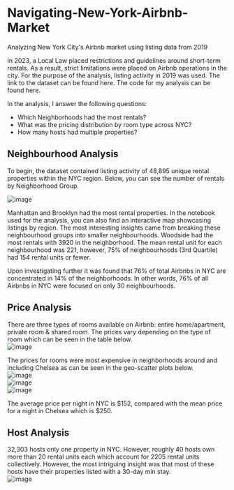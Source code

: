 # Navigating-New-York-Airbnb-Market
Analyzing New York City's Airbnb market using listing data from 2019

In 2023, a Local Law placed restrictions and guidelines around short-term rentals. As a result, strict limitations were placed on Airbnb operations in the city. For the purpose of the analysis, listing activity in 2019 was used. The link to the dataset can be found here. The code for my analysis can be found here.  

In the analysis, I answer the following questions:
* Which Neighborhoods had the most rentals?
* What was the pricing distribution by room type across NYC?
* How many hosts had multiple properties?

## Neighbourhood Analysis
To begin, the dataset contained listing activity of 48,895 unique rental properties within the NYC region. Below, you can see the number of rentals by Neighborhood Group.  

![image](https://github.com/user-attachments/assets/e05a98f4-669f-4325-a0b0-94fda6b39c38)

Manhattan and Brooklyn had the most rental properties. In the notebook used for the analysis, you can also find an interactive map showcasing listings by region. The most interesting insights came from breaking these neighbourhood groups into smaller neighbourhoods. Woodside had the most rentals with 3920 in the neighborhood. The mean rental unit for each neighbourhood was 221, however, 75% of neighbourhoods (3rd Quartile) had 154 rental units or fewer.  

Upon investigating further it was found that 76% of total Airbnbs in NYC are concentrated in 14% of the neighborhoods. In other words, 76% of all Airbnbs in NYC were focused on only 30 neighbourhoods.

## Price Analysis
There are three types of rooms available on Airbnb: entire home/apartment, private room & shared room. The prices vary depending on the type of room which can be seen in the table below.  
![image](https://github.com/user-attachments/assets/8f19b1f8-e6a8-4871-b007-903880dd36ac)

The prices for rooms were most expensive in neighborhoods around and including Chelsea as can be seen in the geo-scatter plots below.  
![image](https://github.com/user-attachments/assets/ad76a813-26c9-4592-b344-e3ead7a67a1c)  
![image](https://github.com/user-attachments/assets/3f73cb2d-6b72-4065-91da-e88257c47a8a)  
![image](https://github.com/user-attachments/assets/45ed8eb9-3026-4916-adb9-7c66c1d60986)  

The average price per night in NYC is $152, compared with the mean price for a night in Chelsea which is $250.  

## Host Analysis
32,303 hosts only one property in NYC. However, roughly 40 hosts own more than 20 rental units each which account for 2205 rental units collectively. However, the most intriguing insight was that most of these hosts have their properties listed with a 30-day min stay.  
![image](https://github.com/user-attachments/assets/d911b19e-a066-4fd1-842d-f62b88af038a)

